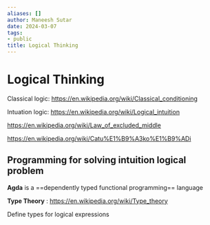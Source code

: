 ```yaml
---
aliases: []
author: Maneesh Sutar
date: 2024-03-07
tags:
- public
title: Logical Thinking
---
```


# Logical Thinking

Classical logic: <https://en.wikipedia.org/wiki/Classical_conditioning>

Intuation logic: <https://en.wikipedia.org/wiki/Logical_intuition>

<https://en.wikipedia.org/wiki/Law_of_excluded_middle>

<https://en.wikipedia.org/wiki/Catu%E1%B9%A3ko%E1%B9%ADi>

## Programming for solving intuition logical problem

**Agda** is a ==dependently typed functional programming== language

**Type Theory** : <https://en.wikipedia.org/wiki/Type_theory>

Define types for logical expressions
